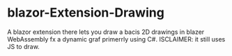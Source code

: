 # blazor-Extension-Drawing
A blazor extension there lets you draw a bacis 2D drawings in blazer WebAssembly fx a dynamic graf primerrly using C#. ISCLAIMER: it still uses JS to draw.
